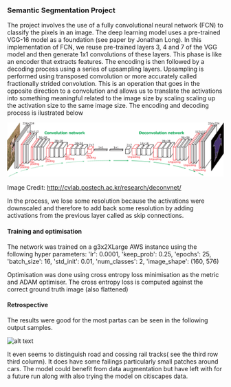 ### Semantic Segmentation Project
The project involves the use of a fully convolutional neural network (FCN) to classify the pixels in an image. The deep learning model uses a pre-trained VGG-16 model as a foundation (see paper by Jonathan Long). In this implementation of FCN, we reuse pre-trained layers 3, 4 and 7 of the VGG model and then generate 1x1 convolutions of these layers. This phase is like an encoder that extracts features.  The encoding is then followed by a decoding process using a series of upsampling layers. Upsampling is performed using transposed convolution or more accurately called fractionally strided convolution. This is an operation that goes in the opposite direction to a convolution and allows us to translate the activations into something meaningful related to the image size by scaling scaling up the activation size to the same image size. The encoding and decoding process is ilustrated below

![alt text](FCN.png "FCN")

Image Credit: http://cvlab.postech.ac.kr/research/deconvnet/

In the process, we lose some resolution because the activations were downscaled and therefore to add back some resolution by adding activations from the previous layer called as skip connections.

#### Training and optimisation
The network was trained on a g3x2XLarge AWS instance using the following hyper parameters:
'lr':              0.0001,
'keep_prob':       0.25,
'epochs':          25,
'batch_size':      16,
'std_init':        0.01,
'num_classes':     2,
'image_shape':     (160, 576)

Optimisation was done using cross entropy loss minimisation as the metric and ADAM optimiser. The cross entropy loss is computed against the correct ground truth image (also flattened)

#### Retrospective
The results were good for the most partas can be seen in the following output samples.

![alt text](output.png "Test outputs")

It even seems to distinguish road and cossing rail tracks( see the third row third column). It does have some failings particularly small patches around cars. The model could benefit from data augmentation but have left with for a future run along with also trying the model on citiscapes data. 